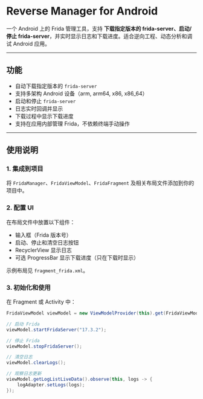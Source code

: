 # Reverse Manager for Android

一个 Android 上的 Frida 管理工具，支持 **下载指定版本的 frida-server、启动/停止 frida-server**，并实时显示日志和下载进度。适合逆向工程、动态分析和调试 Android 应用。

---

## 功能

- 自动下载指定版本的 `frida-server`
- 支持多架构 Android 设备（arm, arm64, x86, x86_64）
- 启动和停止 `frida-server`
- 日志实时回调并显示
- 下载过程中显示下载进度
- 支持在应用内部管理 Frida，不依赖终端手动操作

---

## 使用说明

### 1. 集成到项目

将 `FridaManager`、`FridaViewModel`、`FridaFragment` 及相关布局文件添加到你的项目中。

### 2. 配置 UI

在布局文件中放置以下组件：

- 输入框（Frida 版本号）
- 启动、停止和清空日志按钮
- RecyclerView 显示日志
- 可选 ProgressBar 显示下载进度（只在下载时显示）

示例布局见 `fragment_frida.xml`。

### 3. 初始化和使用

在 Fragment 或 Activity 中：

```java
FridaViewModel viewModel = new ViewModelProvider(this).get(FridaViewModel.class);

// 启动 Frida
viewModel.startFridaServer("17.3.2");

// 停止 Frida
viewModel.stopFridaServer();

// 清空日志
viewModel.clearLogs();

// 观察日志更新
viewModel.getLogListLiveData().observe(this, logs -> {
    logAdapter.setLogs(logs);
});
